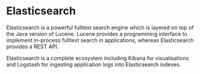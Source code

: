# Elasticsearch

Elasticsearch is a powerful fulltext search engine which is layered on top of the Java version of Lucene. Lucene provides a programming interface to implement in-process fulltext search in applications, whereas Elasticsearch provides a REST API.&#x20;

Elasticsearch is a complete ecosystem including Kibana for visualisations and Logstash for ingesting application logs into Elasticsearch indexes.
